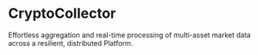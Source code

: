 # CryptoCollector
Effortless aggregation and real-time processing of multi-asset market data across a resilient, distributed Platform.

